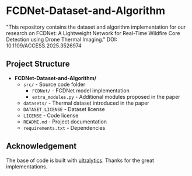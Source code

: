 # FCDNet-Dataset-and-Algorithm
"This repository contains the dataset and algorithm implementation for our research on FCDNet: A Lightweight Network for Real-Time Wildfire Core Detection using Drone Thermal Imaging."
DOI: 10.1109/ACCESS.2025.3526974 

## Project Structure

- **FCDNet-Dataset-and-Algorithm/**
  - `src/` - Source code folder
    - `FCDNet/` - FCDNet model implementation
    - `extra_modules.py` - Additional modules proposed in the paper
  - `datasets/` - Thermal dataset introduced in the paper
  - `DATASET_LICENSE` - Dataset license
  - `LICENSE` - Code license
  - `README.md` - Project documentation
  - `requirements.txt` - Dependencies

## Acknowledgement
The base of code is built with [ultralytics](https://github.com/ultralytics/ultralytics).
Thanks for the great implementations.
